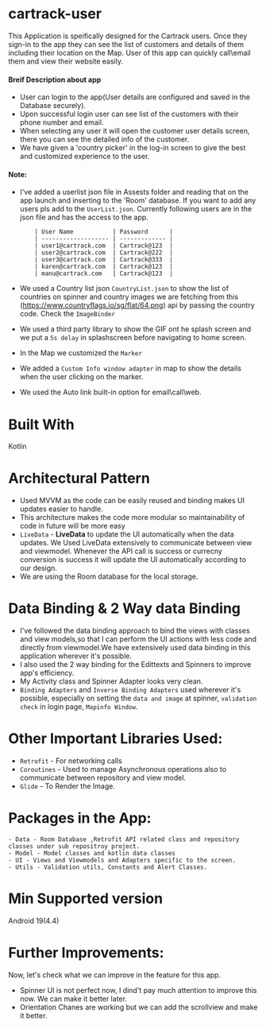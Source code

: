 # cartrack-user
This Application is speifically designed for the Cartrack users. Once they sign-in to the app they can see the list of customers and details of them including their location on the Map. User of this app can quickly call\email them and view their website easily.

#### Breif Description about app
- User can login to the app(User details are configured and saved in the Database securely).
- Upon successful login user can see list of the customers with their phone number and email.
- When selecting any user it will open the customer user details screen, there you can see the detailed info of the customer.
- We have given a 'country picker' in the log-in screen to give the best and customized experience to the user.



#### Note:
- I've added a userlist json file in Assests folder and reading that on the app launch and inserting to the 'Room' database. If you want to add any users pls add to the `UserList.json`. Currently following users are in the json file and has the access to the app.

          | User Name           | Password      |
          | ------------------- | ------------- |
          | user1@cartrack.com  | Cartrack@123  |
          | user2@cartrack.com  | Cartrack@222  |
          | user3@cartrack.com  | Cartrack@333  |
          | karen@cartrack.com  | Cartrack@123  |
          | manu@cartrack.com   | Cartrack@123  |


- We used a Country list json `CountryList.json` to show the list of countries on spinner and country images we are fetching from this (https://www.countryflags.io/sg/flat/64.png) api by passing the country code. Check the `ImageBinder`


- We used a third party library to show the GIF ont he splash screen and we put a `5s delay` in splashscreen before navigating to home screen.
- In the Map we customized the `Marker`
- We added a `Custom Info window adapter` in map to show the details when the user clicking on the marker.
- We used the Auto link built-in option for email\call\web.

# Built With
  Kotlin

# Architectural Pattern
- Used MVVM as the code can be easily reused and binding makes UI updates easier to handle. 
- This architecture makes the code more modular so maintainability of code in future will be more easy
- `LiveData` - **LiveData** to update the UI automatically when the data updates. We Used LiveData extensively to communicate between view and viewmodel. Whenever the API call is success or currecny conversion is success it will update the UI automatically according to our design.
- We are using the Room database for the local storage.



#  Data Binding & 2 Way data Binding
- I've followed the data binding approach to bind the views with classes and view models,so that I can perform the UI actions with less code and directly from viewmodel.We have extensively used data binding in this application wherever it's possible. 
- I also used the 2 way binding for the Edittexts and Spinners to improve app's efficiency. 
- My Activity class and Spinner Adapter looks very clean.
- `Binding Adapters` and `Inverse Binding Adapters` used wherever it's possible, especially on setting the `data and image` at spinner, `validation check` in login page, `Mapinfo Window`.
    
# Other Important Libraries Used:
- `Retrofit` - For networking calls
- `Coroutines` - Used to manage Asynchronous operations also to communicate between repository and view model.
- `Glide` - To Render the Image.
 # Packages in the App:
    - Data - Room Database ,Retrofit API related class and repository classes under sub repositroy project.
    - Model - Model classes and kotlin data classes
    - UI - Views and Viewmodels and Adapters specific to the screen.
    - Utils - Validation utils, Constants and Alert Classes.
    
# Min Supported version
Android 19(4.4)

# Further Improvements:
Now, let's check what we can improve in the feature for this app.

- Spinner UI is not perfect now, I dind't pay much attention to improve this now. We can make it better later.
- Orientation Chanes are working but we can add the scrollview and make it better.
